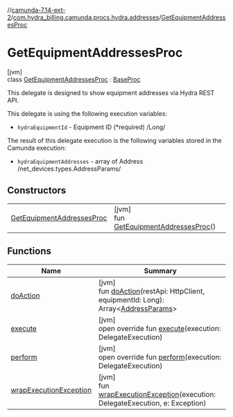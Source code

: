 //[camunda-7.14-ext-2](../../../index.md)/[com.hydra_billing.camunda.procs.hydra.addresses](../index.md)/[GetEquipmentAddressesProc](index.md)

# GetEquipmentAddressesProc

[jvm]\
class [GetEquipmentAddressesProc](index.md) : [BaseProc](../../com.hydra_billing.camunda.procs/-base-proc/index.md)

This delegate is designed to show equipment addresses via Hydra REST API.

This delegate is using the following execution variables:

<ul><li><code>hydraEquipmentId</code> - Equipment ID (*required) /Long/</li></ul>

The result of this delegate execution is the following variables stored in the Camunda execution:

<ul><li><code>hydraEquipmentAddresses</code> - array of Address /net_devices.types.AddressParams/</li></ul>

## Constructors

| | |
|---|---|
| [GetEquipmentAddressesProc](-get-equipment-addresses-proc.md) | [jvm]<br>fun [GetEquipmentAddressesProc](-get-equipment-addresses-proc.md)() |

## Functions

| Name | Summary |
|---|---|
| [doAction](do-action.md) | [jvm]<br>fun [doAction](do-action.md)(restApi: HttpClient, equipmentId: Long): Array<[AddressParams](../../com.hydra_billing.camunda.api.hydra.rest.v2.net_devices.types/-address-params/index.md)> |
| [execute](../../com.hydra_billing.camunda.procs/-base-proc/execute.md) | [jvm]<br>open override fun [execute](../../com.hydra_billing.camunda.procs/-base-proc/execute.md)(execution: DelegateExecution) |
| [perform](perform.md) | [jvm]<br>open override fun [perform](perform.md)(execution: DelegateExecution) |
| [wrapExecutionException](../../com.hydra_billing.camunda.procs/-base-proc/wrap-execution-exception.md) | [jvm]<br>fun [wrapExecutionException](../../com.hydra_billing.camunda.procs/-base-proc/wrap-execution-exception.md)(execution: DelegateExecution, e: Exception) |
